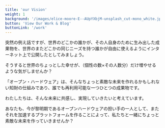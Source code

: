 ```yaml
---
title: 'our Vision'
weight: 1
background: '/images/elice-moore-E--AUpYXbjM-unsplash_cut-mono_white.jpg'
button: 'View Our Work & Blog'
buttonLink: '/work'
---
```



突然の例え話ですが、世界のどこかの誰かが、その人自身のために生み出した成果物を、世界のまたどこかの同じニーズを持つ誰かが自由に使えるようにインターネット上で公開したとしてみましょう。

そうすると世界のちょっとした幸せが、（個性の数×その人数分）だけ増やせるような気がしませんか？

「オープン・ハードウェア」は、そんなちょっと素敵な未来を作れるかもしれない知財の仕組みであり、誰でも再利用可能な一つひとつの成果物です。

わたしたちは、そんな未来に共感し、実現していきたいと考えています。


<!-- わたしたちは現在がオープンハードウェアの黎明期であると考え、今世界で生まれつつある多様なオープンハードウェアの情報を日本でもいち早く集約して発信するプラットフォームとなると同時に、それらを提供していくメイカーとなることを目指します。 -->

あなたも、今が黎明期であるオープンハードウェアの担い手の一人として、またそれを加速するプラットフォームを作ることによって、私たちと一緒にちょっと素敵な未来を作っていきませんか？